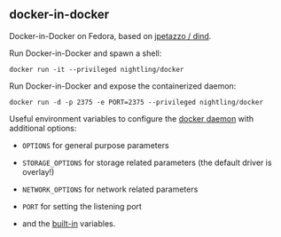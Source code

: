 ## docker-in-docker

Docker-in-Docker on Fedora, based on [jpetazzo / dind](https://github.com/jpetazzo/dind).

Run Docker-in-Docker and spawn a shell:

```
docker run -it --privileged nightling/docker
```

Run Docker-in-Docker and expose the containerized daemon:

```
docker run -d -p 2375 -e PORT=2375 --privileged nightling/docker
```

Useful environment variables to configure the [docker daemon] with additional options:

 * `OPTIONS` for general purpose parameters

 * `STORAGE_OPTIONS` for storage related parameters (the default driver is overlay!)

 * `NETWORK_OPTIONS` for network related parameters

 * `PORT` for setting the listening port

 * and the [built-in] variables.

[docker daemon]:https://docs.docker.com/reference/commandline/daemon/
[built-in]:https://docs.docker.com/reference/commandline/cli/#environment-variables

